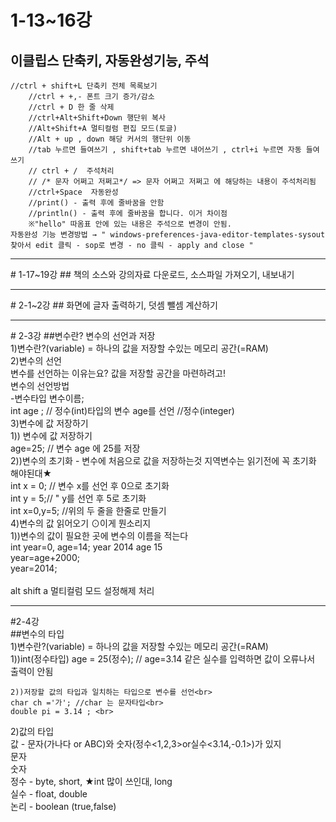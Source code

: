 # 1-13~16강
## 이클립스 단축키, 자동완성기능, 주석
>
    //ctrl + shift+L 단축키 전체 목록보기
		//ctrl + +,- 폰트 크기 증가/감소
		//ctrl + D 한 줄 삭제
		//ctrl+Alt+Shift+Down 행단위 복사			
		//Alt+Shift+A 멀티컬럼 편집 모드(토글) 
		//Alt + up , down 해당 커서의 행단위 이동
		//tab 누르면 들여쓰기 , shift+tab 누르면 내어쓰기 , ctrl+i 누르면 자동 들여쓰기
		// ctrl + /  주석처리		
		// /* 문자 어쩌고 저쩌고*/ => 문자 어쩌고 저쩌고 에 해당하는 내용이 주석처리됨 
		//ctrl+Space  자동완성
		//print() - 출력 후에 줄바꿈을 안함
		//println() - 출력 후에 줄바꿈을 합니다. 이거 차이점 
		※"hello" 따옴표 안에 있는 내용은 주석으로 변경이 안됨.
    자동완성 기능 변경방법 → " windows-preferences-java-editor-templates-sysout 찾아서 edit 클릭 - sop로 변경 - no 클릭 - apply and close "

<hr/>
# 1-17~19강
## 책의 소스와 강의자료 다운로드, 소스파일 가져오기, 내보내기

<hr/>
# 2-1~2강
## 화면에 글자 출력하기, 덧셈 뺄셈 계산하기

<hr/>
# 2-3강
##변수란? 변수의 선언과 저장<br>
1)변수란?(variable) = 하나의 값을 저장할 수있는 메모리 공간(=RAM)<br>
2)변수의 선언<br>
변수를 선언하는 이유는요? 값을 저장할 공간을 마련하려고!<br>
변수의 선언방법<br>	
-변수타입 	변수이름;<br>
int age ; // 정수(int)타입의 변수 age를 선언 //정수(integer)<br>
3)변수에 값 저장하기<br>
	1)) 변수에 값 저장하기<br>
	 	age=25; // 변수 age 에 25를 저장<br>
 	2))변수의 초기화 - 변수에 처음으로 값을 저장하는것 지역변수는 읽기전에 꼭 초기화 해야된대★<br>
 		int x = 0; // 변수 x를 선언 후 0으로 초기화<br>
		int y = 5;// " y를 선언 후 5로 초기화<br>
		int x=0,y=5; //위의 두 줄을 한줄로 만들기<br>
4)변수의 값 읽어오기 ⊙이게 뭔소리지 <br>
  1))변수의 값이 필요한 곳에 변수의 이름을 적는다<br>
	  int year=0, age=14;		year 2014 age 15<br>
	     year=age+2000;<br>
	     year=2014;<br>
<br>
alt shift a 멀티컬럼 모드 설정해제 처리 <br>

<hr/>
#2-4강<br>
##변수의 타입<br>
1)변수란?(variable) = 하나의 값을 저장할 수있는 메모리 공간(=RAM)<br>
	1))int(정수타입) age = 25(정수); // age=3.14 같은 실수를 입력하면 값이 오류나서 출력이 안됨<br>

	2))저장할 값의 타입과 일치하는 타입으로 변수를 선언<br>
	char ch ='가'; //char 는 문자타입<br>
	double pi = 3.14 ; <br>
2)값의 타입<br>
	값 - 문자(가나다 or ABC)와 숫자(정수<1,2,3>or실수<3.14,-0.1>)가 있지<br>
	문자<br>
	숫자<br>
	정수 - byte, short, ★int 많이 쓰인대, long<br>
	실수 - float, double<br>
	논리 - boolean (true,false)<br>
